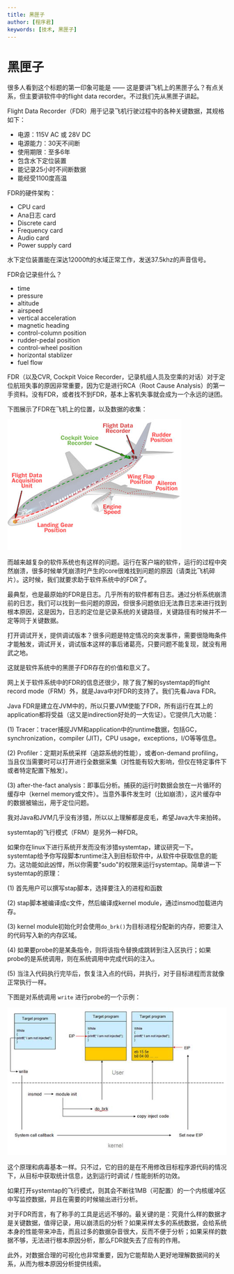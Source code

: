 ```yaml
---
title: 黑匣子
author: [程序君]
keywords: [技术, 黑匣子]
---
```


# 黑匣子

很多人看到这个标题的第一印象可能是 —— 这是要讲飞机上的黑匣子么？有点关系，但主要讲软件中的flight data recorder。不过我们先从黑匣子讲起。

Flight Data Recorder（FDR）用于记录飞机行驶过程中的各种关键数据，其规格如下：

* 电源：115V AC 或 28V DC
* 电源能力：30天不间断
* 使用期限：至多6年
* 包含水下定位装置
* 能记录25小时不间断数据
* 能经受1100度高温

FDR的硬件架构：

* CPU card
* Ana日志 card
* Discrete card
* Frequency card
* Audio card
* Power supply card

水下定位装置能在深达12000ft的水域正常工作，发送37.5khz的声音信号。

FDR会记录些什么？

* time
* pressure
* altitude
* airspeed
* vertical acceleration
* magnetic heading
* control-column position
* rudder-pedal position
* control-wheel position
* horizontal stablizer
* fuel flow

FDR（以及CVR, Cockpit Voice Recorder，记录机组人员及空乘的对话）对于定位航班失事的原因非常重要，因为它是进行RCA（Root Cause Analysis）的第一手资料。没有FDR，或者找不到FDR，基本上客机失事就会成为一个永远的谜团。

下图展示了FDR在飞机上的位置，以及数据的收集：

![fdr location](assets/black-box-location.jpg)

而越来越复杂的软件系统也有这样的问题。运行在客户端的软件，运行的过程中突然崩溃，很多时候单凭崩溃时产生的core很难找到问题的原因（请类比飞机碎片）。这时候，我们就要求助于软件系统中的FDR了。

最典型，也是最原始的FDR是日志。几乎所有的软件都有日志。通过分析系统崩溃前的日志，我们可以找到一些问题的原因，但很多问题依旧无法靠日志来进行找到根本原因，这是因为，日志的定位是记录系统的关键路径，关键路径有时候并不一定等同于关键数据。

打开调试开关，提供调试版本？很多问题是特定情况的突发事件，需要很隐晦条件才能触发，调试开关，调试版本这样的事后诸葛亮，只要问题不能复现，就没有用武之地。

这就是软件系统中的黑匣子FDR存在的价值和意义了。

网上关于软件系统中的FDR的信息还很少，除了我了解的systemtap的flight record mode（FRM）外，就是Java中对FDR的支持了。我们先看Java FDR。

Java FDR是建立在JVM中的，所以只要JVM使能了FDR，所有运行在其上的application都将受益（这又是indirection好处的一大佐证）。它提供几大功能：

(1) Tracer：tracer捕捉JVM和application中的runtime数据，包括GC，synchronization，compiler (JIT)，CPU usage，exceptions，I/O等等信息。

(2) Profiler：定期对系统采样（追踪系统的性能），或者on-demand profiling，当且仅当需要时可以打开进行全数据采集（对性能有较大影响，但仅在特定事件下或者特定配置下触发）。

(3) after-the-fact analysis：即事后分析。捕获的运行时数据会放在一片循环的缓存中（kernel memory或文件）。当意外事件发生时（比如崩溃），这片缓存中的数据被输出，用于定位问题。

我对Java和JVM几乎没有涉猎，所以以上理解都是皮毛，希望Java大牛来拍砖。

systemtap的飞行模式（FRM）是另外一种FDR。

如果你在linux下进行系统开发而没有涉猎systemtap，建议研究一下。systemtap给予你写段脚本runtime注入到目标软件中，从软件中获取信息的能力。这功能如此凶悍，所以你需要"sudo"的权限来运行systemtap。简单讲一下systemtap的原理：

(1) 首先用户可以撰写stap脚本，选择要注入的进程和函数

(2) stap脚本被编译成c文件，然后编译成kernel module，通过insmod加载进内存。

(3) kernel module初始化时会使用``do_brk()``为目标进程分配新的内存，把要注入的代码写入新的内存区域。

(4) 如果要probe的是某条指令，则将该指令替换成跳转到注入区执行；如果probe的是系统调用，则在系统调用中完成代码的注入。

(5) 当注入代码执行完毕后，恢复注入点的代码，并执行，对于目标进程而言就像正常执行一样。

下图是对系统调用 ``write`` 进行probe的一个示例：

![Code inject](assets/code_inject.jpg)

这个原理和病毒基本一样。只不过，它的目的是在不用修改目标程序源代码的情况下，从目标中获取统计信息，达到运行时调试 / 性能剖析的功效。

如果打开systemtap的飞行模式，则其会不断往1MB（可配置）的一个内核缓冲区中写监控数据，并且在需要的时候输出进行分析。

对于FDR而言，有了称手的工具是远远不够的。最关键的是：究竟什么样的数据才是关键数据，值得记录，用以崩溃后的分析？如果采样太多的系统数据，会给系统本身的性能带来冲击，而且过多的数据杂音很大，反而不便于分析；如果采样的数据不够，无法进行根本原因分析，那么FDR就失去了应有的作用。

此外，对数据合理的可视化也非常重要，因为它能帮助人更好地理解数据间的关系，从而为根本原因分析提供线索。
